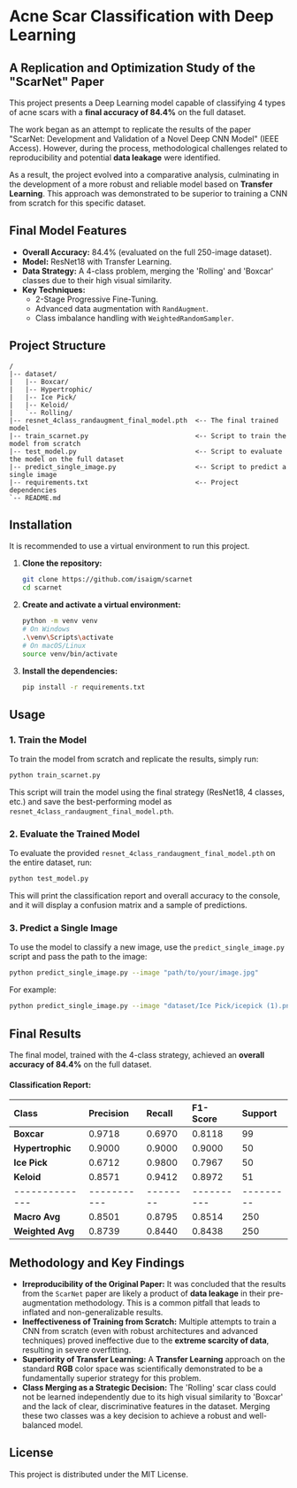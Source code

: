 # Acne Scar Classification with Deep Learning

## A Replication and Optimization Study of the "ScarNet" Paper

This project presents a Deep Learning model capable of classifying 4 types of acne scars with a **final accuracy of 84.4%** on the full dataset.

The work began as an attempt to replicate the results of the paper "ScarNet: Development and Validation of a Novel Deep CNN Model" (IEEE Access). However, during the process, methodological challenges related to reproducibility and potential **data leakage** were identified.

As a result, the project evolved into a comparative analysis, culminating in the development of a more robust and reliable model based on **Transfer Learning**. This approach was demonstrated to be superior to training a CNN from scratch for this specific dataset.

## Final Model Features

- **Overall Accuracy:** 84.4% (evaluated on the full 250-image dataset).
- **Model:** ResNet18 with Transfer Learning.
- **Data Strategy:** A 4-class problem, merging the 'Rolling' and 'Boxcar' classes due to their high visual similarity.
- **Key Techniques:**
  - 2-Stage Progressive Fine-Tuning.
  - Advanced data augmentation with `RandAugment`.
  - Class imbalance handling with `WeightedRandomSampler`.

## Project Structure

```
/
|-- dataset/
|   |-- Boxcar/
|   |-- Hypertrophic/
|   |-- Ice Pick/
|   |-- Keloid/
|   `-- Rolling/
|-- resnet_4class_randaugment_final_model.pth  <-- The final trained model
|-- train_scarnet.py                           <-- Script to train the model from scratch
|-- test_model.py                              <-- Script to evaluate the model on the full dataset
|-- predict_single_image.py                    <-- Script to predict a single image
|-- requirements.txt                           <-- Project dependencies
`-- README.md
```

## Installation

It is recommended to use a virtual environment to run this project.

1.  **Clone the repository:**
    ```bash
    git clone https://github.com/isaigm/scarnet
    cd scarnet
    ```

2.  **Create and activate a virtual environment:**
    ```bash
    python -m venv venv
    # On Windows
    .\venv\Scripts\activate
    # On macOS/Linux
    source venv/bin/activate
    ```

3.  **Install the dependencies:**
    ```bash
    pip install -r requirements.txt
    ```

## Usage

### 1. Train the Model
To train the model from scratch and replicate the results, simply run:
```bash
python train_scarnet.py
```
This script will train the model using the final strategy (ResNet18, 4 classes, etc.) and save the best-performing model as `resnet_4class_randaugment_final_model.pth`.

### 2. Evaluate the Trained Model
To evaluate the provided `resnet_4class_randaugment_final_model.pth` on the entire dataset, run:
```bash
python test_model.py
```
This will print the classification report and overall accuracy to the console, and it will display a confusion matrix and a sample of predictions.

### 3. Predict a Single Image
To use the model to classify a new image, use the `predict_single_image.py` script and pass the path to the image:
```bash
python predict_single_image.py --image "path/to/your/image.jpg"
```
For example:
```bash
python predict_single_image.py --image "dataset/Ice Pick/icepick (1).png"
```

## Final Results

The final model, trained with the 4-class strategy, achieved an **overall accuracy of 84.4%** on the full dataset.

#### Classification Report:
| Class        | Precision | Recall | F1-Score | Support |
| :----------- | :-------- | :----- | :------- | :------ |
| **Boxcar**   | 0.9718    | 0.6970 | 0.8118   | 99      |
| **Hypertrophic** | 0.9000    | 0.9000 | 0.9000   | 50      |
| **Ice Pick** | 0.6712    | 0.9800 | 0.7967   | 50      |
| **Keloid**   | 0.8571    | 0.9412 | 0.8972   | 51      |
|--------------|-----------|--------|----------|---------|
| **Macro Avg**| 0.8501    | 0.8795 | 0.8514   | 250     |
| **Weighted Avg**| 0.8739 | 0.8440 | 0.8438 | 250 |

## Methodology and Key Findings

-   **Irreproducibility of the Original Paper:** It was concluded that the results from the `ScarNet` paper are likely a product of **data leakage** in their pre-augmentation methodology. This is a common pitfall that leads to inflated and non-generalizable results.
-   **Ineffectiveness of Training from Scratch:** Multiple attempts to train a CNN from scratch (even with robust architectures and advanced techniques) proved ineffective due to the **extreme scarcity of data**, resulting in severe overfitting.
-   **Superiority of Transfer Learning:** A **Transfer Learning** approach on the standard **RGB** color space was scientifically demonstrated to be a fundamentally superior strategy for this problem.
-   **Class Merging as a Strategic Decision:** The 'Rolling' scar class could not be learned independently due to its high visual similarity to 'Boxcar' and the lack of clear, discriminative features in the dataset. Merging these two classes was a key decision to achieve a robust and well-balanced model.

## License

This project is distributed under the MIT License.
